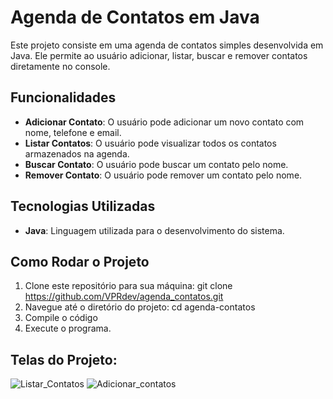 # Agenda de Contatos em Java

Este projeto consiste em uma agenda de contatos simples desenvolvida em Java. Ele permite ao usuário adicionar, listar, buscar e remover contatos diretamente no console.

## Funcionalidades

- **Adicionar Contato**: O usuário pode adicionar um novo contato com nome, telefone e email.
- **Listar Contatos**: O usuário pode visualizar todos os contatos armazenados na agenda.
- **Buscar Contato**: O usuário pode buscar um contato pelo nome.
- **Remover Contato**: O usuário pode remover um contato pelo nome.

## Tecnologias Utilizadas

- **Java**: Linguagem utilizada para o desenvolvimento do sistema.

## Como Rodar o Projeto

1. Clone este repositório para sua máquina:
   git clone https://github.com/VPRdev/agenda_contatos.git
2. Navegue até o diretório do projeto:
    cd agenda-contatos
3. Compile o código
4. Execute o programa.

## Telas do Projeto:
![Listar_Contatos](https://github.com/user-attachments/assets/34afd0a2-059e-4ca6-b187-48ff1bbedbf7)
![Adicionar_contatos](https://github.com/user-attachments/assets/eb46cb4c-ddd5-42a8-8054-fee3432cda06)
